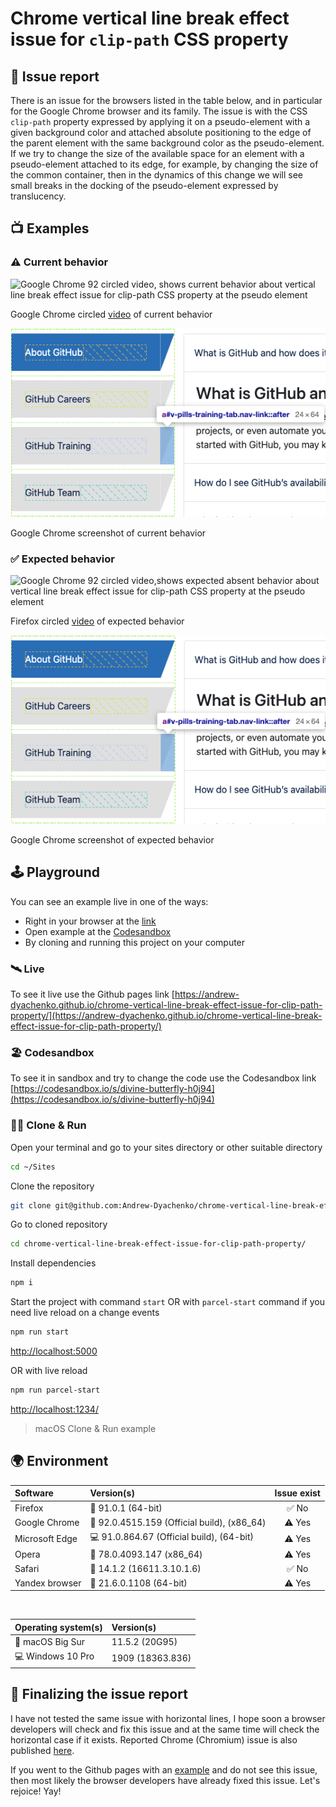 # Chrome vertical line break effect issue for `clip-path` CSS property

## 🐛 Issue report

There is an issue for the browsers listed in the table below, and in particular for the Google Chrome browser and its family. The issue is with the CSS `clip-path` property expressed by applying it on a pseudo-element with a given background color and attached absolute positioning to the edge of the parent element with the same background color as the pseudo-element. If we try to change the size of the available space for an element with a pseudo-element attached to its edge, for example, by changing the size of the common container, then in the dynamics of this change we will see small breaks in the docking of the pseudo-element expressed by translucency.

## 📺 Examples

### ⚠️ Current behavior

![Google Chrome 92 circled video, shows current behavior about vertical line break effect issue for clip-path CSS property at the pseudo element](https://github.com/Andrew-Dyachenko/chrome-vertical-line-break-effect-issue-for-clip-path-property/raw/main/issue-report/chrome/chrome_current_behavior.gif)

Google Chrome circled [video](https://github.com/Andrew-Dyachenko/chrome-vertical-line-break-effect-issue-for-clip-path-property/blob/main/issue-report/chrome/chrome_current_behavior.mov?raw=true) of current behavior

![Google Chrome 92 screenshot, shows current behavior about vertical line break effect issue for clip-path CSS property at the pseudo element](https://github.com/Andrew-Dyachenko/chrome-vertical-line-break-effect-issue-for-clip-path-property/raw/main/issue-report/chrome/chrome_current_behavior.png)

Google Chrome screenshot of current behavior

### ✅ Expected behavior

![Google Chrome 92 circled video,shows expected absent behavior about vertical line break effect issue for clip-path CSS property at the pseudo element](https://github.com/Andrew-Dyachenko/chrome-vertical-line-break-effect-issue-for-clip-path-property/raw/main/issue-report/firefox/firefox_expected_behavior.gif)

Firefox circled [video](https://andrew-dyachenko.github.io/chrome-vertical-line-break-effect-issue-for-clip-path-property/issue-report/firefox/firefox_expected_behavior.mov?raw=true) of expected behavior

![Google Chrome 92 screenshot, shows expected absent behavior about vertical line break effect issue for clip-path CSS property at the pseudo element](https://github.com/Andrew-Dyachenko/chrome-vertical-line-break-effect-issue-for-clip-path-property/raw/main/issue-report/chrome/chrome_expected_behavior.png)

Google Chrome screenshot of expected behavior

## 🕹 Playground

You can see an example live in one of the ways:

- Right in your browser at the [link](https://andrew-dyachenko.github.io/chrome-vertical-line-break-effect-issue-for-clip-path-property/)
- Open example at the [Codesandbox](https://codesandbox.io/s/divine-butterfly-h0j94)
- By cloning and running this project on your computer

### 🛰 Live

To see it live use the Github pages link [https://andrew-dyachenko.github.io/chrome-vertical-line-break-effect-issue-for-clip-path-property/](https://andrew-dyachenko.github.io/chrome-vertical-line-break-effect-issue-for-clip-path-property/)

### 🏖 Codesandbox

To see it in sandbox and try to change the code use the Codesandbox link [https://codesandbox.io/s/divine-butterfly-h0j94](https://codesandbox.io/s/divine-butterfly-h0j94)

### 👨‍💻 Clone & Run

Open your terminal and go to your sites directory or other suitable directory

```bash
cd ~/Sites
```
Clone the repository
```bash
git clone git@github.com:Andrew-Dyachenko/chrome-vertical-line-break-effect-issue-for-clip-path-property.git
```
Go to cloned repository
```bash
cd chrome-vertical-line-break-effect-issue-for-clip-path-property/
```
Install dependencies
```bash
npm i
```
Start the project with command `start` OR with `parcel-start` command if you need live reload on a change events
```bash
npm run start
```
[http://localhost:5000](http://localhost:5000)
&nbsp;

OR with live reload
&nbsp;

```bash
npm run parcel-start
```
[http://localhost:1234/](http://localhost:1234/)

> macOS Clone & Run example

## 🌍 Environment

| Software            | Version(s)                                  | Issue exist   |
| :------------------ | :------------------------------------------ | :-----------: |
| Firefox             | 🍏 91.0.1 (64-bit)                          | ✅ No         |
| Google Chrome       | 🍏 92.0.4515.159 (Official build), (x86_64) | ⚠️ Yes        |
| Microsoft Edge      | 💻 91.0.864.67 (Official build), (64-bit)   | ⚠️ Yes        |
| Opera               | 🍏 78.0.4093.147 (x86_64)                   | ⚠️ Yes        |
| Safari              | 🍏 14.1.2 (16611.3.10.1.6)                  | ✅ No         |
| Yandex browser      | 🍏 21.6.0.1108 (64-bit)                     | ⚠️ Yes        |

&nbsp;

| Operating system(s)    | Version(s)       |
| :--------------------- | :--------------- |
| 🍏 macOS Big Sur       | 11.5.2 (20G95)   |
| 💻 Windows 10 Pro      | 1909 (18363.836) |

## 🚧 Finalizing the issue report

I have not tested the same issue with horizontal lines, I hope soon a browser developers will check and fix this issue and at the same time will check the horizontal case if it exists.
Reported Chrome (Chromium) issue is also published [here](https://bugs.chromium.org/p/chromium/issues/detail?id=1241892).

If you went to the Github pages with an [example](https://andrew-dyachenko.github.io/chrome-vertical-line-break-effect-issue-for-clip-path-property/) and do not see this issue, then most likely the browser developers have already fixed this issue. Let's rejoice! Yay!
